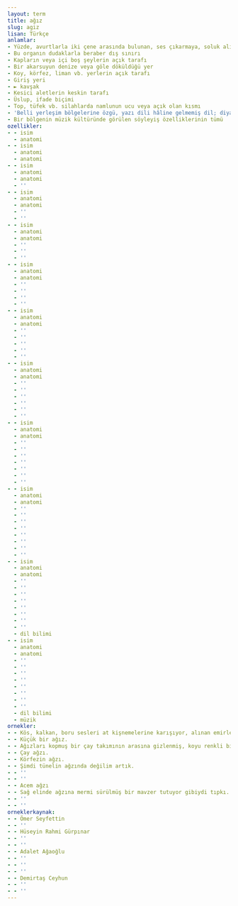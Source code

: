 ```yaml
---
layout: term
title: ağız
slug: agiz
lisan: Türkçe
anlamlar:
- Yüzde, avurtlarla iki çene arasında bulunan, ses çıkarmaya, soluk alıp vermeye yarayan ve besinlerin sindirilmeye başlandığı organ
- Bu organın dudaklarla beraber dış sınırı
- Kapların veya içi boş şeylerin açık tarafı
- Bir akarsuyun denize veya göle döküldüğü yer
- Koy, körfez, liman vb. yerlerin açık tarafı
- Giriş yeri
- ► kavşak
- Kesici aletlerin keskin tarafı
- Üslup, ifade biçimi
- Top, tüfek vb. silahlarda namlunun ucu veya açık olan kısmı
- 'Belli yerleşim bölgelerine özgü, yazı dili hâline gelmemiş dil; diyalekt: Rumeli ağzı, Konya ağzı, Muğla ağzı, Siverek ağzı vb'
- Bir bölgenin müzik kültüründe görülen söyleyiş özelliklerinin tümü
ozellikler:
- - isim
  - anatomi
- - isim
  - anatomi
  - anatomi
- - isim
  - anatomi
  - anatomi
  - ''
- - isim
  - anatomi
  - anatomi
  - ''
  - ''
- - isim
  - anatomi
  - anatomi
  - ''
  - ''
  - ''
- - isim
  - anatomi
  - anatomi
  - ''
  - ''
  - ''
  - ''
- - isim
  - anatomi
  - anatomi
  - ''
  - ''
  - ''
  - ''
  - ''
- - isim
  - anatomi
  - anatomi
  - ''
  - ''
  - ''
  - ''
  - ''
  - ''
- - isim
  - anatomi
  - anatomi
  - ''
  - ''
  - ''
  - ''
  - ''
  - ''
  - ''
- - isim
  - anatomi
  - anatomi
  - ''
  - ''
  - ''
  - ''
  - ''
  - ''
  - ''
  - ''
- - isim
  - anatomi
  - anatomi
  - ''
  - ''
  - ''
  - ''
  - ''
  - ''
  - ''
  - ''
  - dil bilimi
- - isim
  - anatomi
  - anatomi
  - ''
  - ''
  - ''
  - ''
  - ''
  - ''
  - ''
  - ''
  - dil bilimi
  - müzik
ornekler:
- - Kös, kalkan, boru sesleri at kişnemelerine karışıyor, alınan emirler, verilen kumandalar yüzlerce ağız tarafından ayrı ayrı tekrarlanıyordu.
- - Küçük bir ağız.
- - Ağızları kopmuş bir çay takımının arasına gizlenmiş, koyu renkli bir cildi oradan alarak bana uzattı.
- - Çay ağzı.
- - Körfezin ağzı.
- - Şimdi tünelin ağzında değilim artık.
- - ''
- - ''
- - Acem ağzı
- - Sağ elinde ağzına mermi sürülmüş bir mavzer tutuyor gibiydi tıpkı.
- - ''
- - ''
orneklerkaynak:
- - Ömer Seyfettin
- - ''
- - Hüseyin Rahmi Gürpınar
- - ''
- - ''
- - Adalet Ağaoğlu
- - ''
- - ''
- - ''
- - Demirtaş Ceyhun
- - ''
- - ''
---
```

